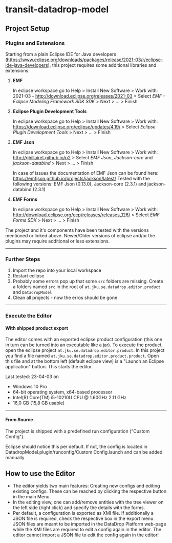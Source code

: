 # transit-datadrop-model

## Project Setup

### Plugins and Extensions
Starting from a plain Eclipse IDE for Java developers (https://www.eclipse.org/downloads/packages/release/2021-03/r/eclipse-ide-java-developers), this project requires some additional libraries and extensions:

1. **EMF**
   
   In eclipse workspace go to Help > Install New Software > Work with: 2021-03 - http://download.eclipse.org/releases/2021-03 > Select *EMF - Eclipse Modeling Framework SDK SDK* > Next > ... > Finish
2. **Eclipse Plugin Development Tools**

   In eclipse workspace go to Help > Install New Software > Work with: https://download.eclipse.org/eclipse/updates/4.19/ > Select *Eclipse Plugin Development Tools* > Next > ... > Finish
3. **EMF Json**

   In eclipse workspace go to Help > Install New Software > Work with: http://ghillairet.github.io/p2 > Select *EMF Json*, *Jackson-core* and *jackson-databind* > Next > ... > Finish

   In case of issues the documentation of EMF Json can be found here: https://emfjson.github.io/projects/jackson/latest/
   Tested with the following versions: EMF Json (0.13.0), Jackson-core (2.3.1) and jackson-databind (2.3.1)
4. **EMF Forms**

   In eclipse workspace go to Help > Install New Software > Work with: http://download.eclipse.org/ecp/releases/releases_126/ > Select *EMF Forms SDK* > Next > ... > Finish

The project and it's components have been tested with the versions mentioned or linked above. Newer/Older versions of eclipse and/or the plugins may require additional or less extensions.

___
### Further Steps
1. Import the repo into your local workspace
2. Restart eclipse
3. Probably some errors pop up that some ```src``` folders are missing. Create a folders named ```src``` in the root of ```at.jku.se.datadrop.editor.product``` and ```DatadropModel```
4. Clean all projects - now the erros should be gone
___
### Execute the Editor
#### With shipped product export
The editor comes with an exported eclipse product configuration (this one in turn can be turned into an executable like a jar).
To execute the product, open the eclipse project ```at.jku.se.datadrop.editor.product```. In this project you find a file named ```at.jku.se.datadrop.editor.product.product```. Open this file and at the bottom left (default eclipse view) is a "Launch an Eclipse application" button.
This starts the editor.

Last tested: 23-04-03 on
- Windows 10 Pro
- 64-bit operating system, x64-based processor
- Intel(R) Core(TM) i5-10210U CPU @ 1.60GHz   2.11 GHz
- 16,0 GB (15,8 GB usable)
___
#### From Source
The project is shipped with a predefined run configuration ("Custom Config"). 

Eclipse should notice this per default. If not, the config is located in DatadropModel.plugin/runconfig/Custom Config.launch and can be added manually

## How to use the Editor
* The editor yields two main features: Creating new configs and editing existing configs. These can be reached by clicking the respective button in the main Menu.
* In the editing view, one can add/remove entities with the tree viewer on the left side (right click) and specify the details with the forms.
* Per default, a configuration is exported as XMI file. If additionally a JSON file is required, check the respective box in the export menu. JSON files are meant to be imported in the DataDrop Platform web-page while the XMI files are required to edit a config again in the editor. The editor cannot import a JSON file to edit the config again in the editor!
